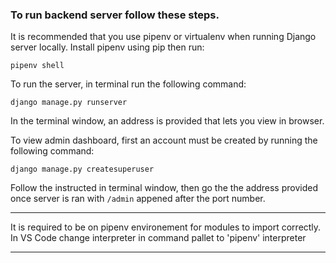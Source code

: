 ### To run backend server follow these steps.

It is recommended that you use pipenv or virtualenv when running Django server locally. Install pipenv using pip then run:

`pipenv shell`

To run the server, in terminal run the following command:

`django manage.py runserver`

In the terminal window, an address is provided that lets you view in browser.

To view admin dashboard, first an account must be created by running the following command:

`django manage.py createsuperuser`

Follow the instructed in terminal window, then go the the address provided once server is ran with `/admin` appened after the port number.

***
It is required to be on pipenv environement for modules to import correctly. In VS Code change interpreter in command pallet to 'pipenv' interpreter
***